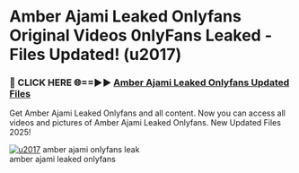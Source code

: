# Amber Ajami Leaked Onlyfans Original Videos 0nlyFans Leaked - Files Updated! (u2017)

<h3>🔴 CLICK HERE 🌐==►► <a href="https://tinyurl.com/3hn5wdd3" rel="nofollow">Amber Ajami Leaked Onlyfans Updated Files</a></h3>

Get Amber Ajami Leaked Onlyfans and all content. Now you can access all videos and pictures of Amber Ajami Leaked Onlyfans. New Updated Files 2025!

[![u2017](https://i.imgur.com/4HnBqBT.gif)](https://tinyurl.com/3hn5wdd3)
amber ajami onlyfans leak<br>
amber ajami leaked onlyfans